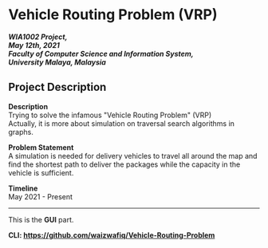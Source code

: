 # Vehicle Routing Problem (VRP)

***WIA1002 Project,<br>
May 12th, 2021<br>
Faculty of Computer Science and Information System,<br>
University Malaya, Malaysia <br>***

## Project Description
**Description** <br>
Trying to solve the infamous "Vehicle Routing Problem" (VRP)<br>
Actually, it is more about simulation on traversal search algorithms in graphs.

**Problem Statement**<br>
A simulation is needed for delivery vehicles to travel all around the map and find the shortest path to deliver the packages while the capacity in the vehicle is sufficient.

**Timeline** <br>
May 2021 - Present

<hr>


This is the **GUI** part.

**CLI: https://github.com/waizwafiq/Vehicle-Routing-Problem**
